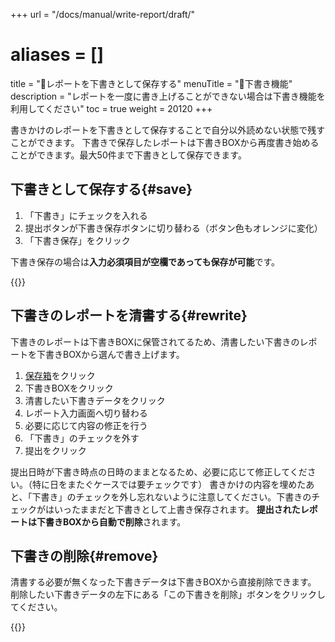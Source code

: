 +++
url = "/docs/manual/write-report/draft/"
# aliases = []
title = "📝レポートを下書きとして保存する"
menuTitle = "📝下書き機能"
description = "レポートを一度に書き上げることができない場合は下書き機能を利用してください"
toc = true
weight = 20120
+++

書きかけのレポートを下書きとして保存することで自分以外読めない状態で残すことができます。
下書きで保存したレポートは下書きBOXから再度書き始めることができます。最大50件まで下書きとして保存できます。

## 下書きとして保存する{#save}

1. 「下書き」にチェックを入れる
1. 提出ボタンが下書き保存ボタンに切り替わる（ボタン色もオレンジに変化）
1. 「下書き保存」をクリック

下書き保存の場合は**入力必須項目が空欄であっても保存が可能**です。

{{<icatch filename="img/report-draft-save" msg="「下書き」にチェックを入れて保存すると下書きBOXに保存されます">}}

## 下書きのレポートを清書する{#rewrite}

下書きのレポートは下書きBOXに保管されてるため、清書したい下書きのレポートを下書きBOXから選んで書き上げます。

1. [保存箱](/docs/manual/read-report/list/#listbox)をクリック
2. 下書きBOXをクリック
3. 清書したい下書きデータをクリック
4. レポート入力画面へ切り替わる
5. 必要に応じて内容の修正を行う
6. 「下書き」のチェックを外す
7. 提出をクリック

提出日時が下書き時点の日時のままとなるため、必要に応じて修正してください。（特に日をまたぐケースでは要チェックです）
書きかけの内容を埋めたあと、「下書き」のチェックを外し忘れないように注意してください。下書きのチェックがはいったままだと下書きとして上書き保存されます。
**提出されたレポートは下書きBOXから自動で削除**されます。

## 下書きの削除{#remove}

清書する必要が無くなった下書きデータは下書きBOXから直接削除できます。
削除したい下書きデータの左下にある「この下書きを削除」ボタンをクリックしてください。

{{<icatch filename="img/draft-delete" msg="下書きレポートを削除するにはゴミ箱ボタンを押します" alice="here">}}
